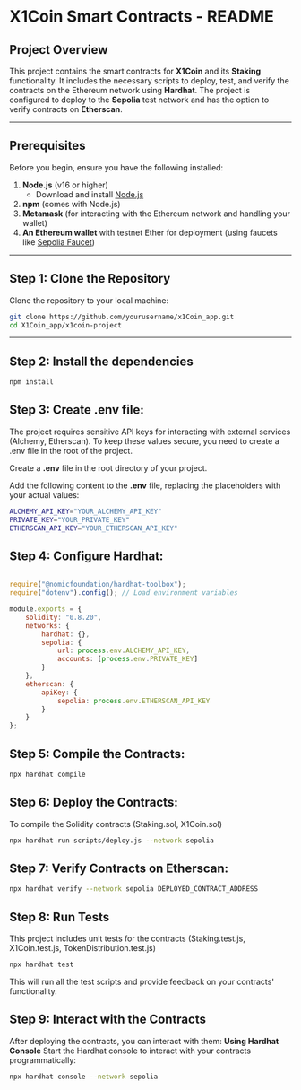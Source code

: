 # X1Coin Smart Contracts - README

## Project Overview

This project contains the smart contracts for **X1Coin** and its **Staking** functionality. It includes the necessary scripts to deploy, test, and verify the contracts on the Ethereum network using **Hardhat**. The project is configured to deploy to the **Sepolia** test network and has the option to verify contracts on **Etherscan**.

---

## Prerequisites

Before you begin, ensure you have the following installed:

1. **Node.js** (v16 or higher)
   - Download and install [Node.js](https://nodejs.org/)
2. **npm** (comes with Node.js)
3. **Metamask** (for interacting with the Ethereum network and handling your wallet)
4. **An Ethereum wallet** with testnet Ether for deployment (using faucets like [Sepolia Faucet](https://sepoliafaucet.com/))

---

## Step 1: Clone the Repository
Clone the repository to your local machine:

```bash
git clone https://github.com/yourusername/x1Coin_app.git
cd X1Coin_app/x1coin-project 
```

---
## Step 2: Install the dependencies
```bash
npm install
```

## Step 3: Create .env file:
The project requires sensitive API keys for interacting with external services (Alchemy, Etherscan). To keep these values secure, you need to create a .env file in the root of the project.

Create a **.env** file in the root directory of your project.

Add the following content to the **.env** file, replacing the placeholders with your actual values:

```bash
ALCHEMY_API_KEY="YOUR_ALCHEMY_API_KEY"
PRIVATE_KEY="YOUR_PRIVATE_KEY"
ETHERSCAN_API_KEY="YOUR_ETHERSCAN_API_KEY"

```


## Step 4: Configure Hardhat:
```js

require("@nomicfoundation/hardhat-toolbox");
require("dotenv").config(); // Load environment variables

module.exports = {
    solidity: "0.8.20",
    networks: {
        hardhat: {},
        sepolia: {
            url: process.env.ALCHEMY_API_KEY,
            accounts: [process.env.PRIVATE_KEY]
        }
    },
    etherscan: {
        apiKey: {
            sepolia: process.env.ETHERSCAN_API_KEY  
        }
    }
};

```
## Step 5: Compile the Contracts:
```bash
npx hardhat compile
```
## Step 6: Deploy the Contracts:
To compile the Solidity contracts (Staking.sol, X1Coin.sol)

```bash
npx hardhat run scripts/deploy.js --network sepolia

```
## Step 7: Verify Contracts on Etherscan:
```bash
npx hardhat verify --network sepolia DEPLOYED_CONTRACT_ADDRESS
```
## Step 8: Run Tests
This project includes unit tests for the contracts (Staking.test.js, X1Coin.test.js, TokenDistribution.test.js)
```bash
npx hardhat test
```
This will run all the test scripts and provide feedback on your contracts' functionality.

## Step 9: Interact with the Contracts
After deploying the contracts, you can interact with them:
**Using Hardhat Console**
Start the Hardhat console to interact with your contracts programmatically:
```bash
npx hardhat console --network sepolia
```